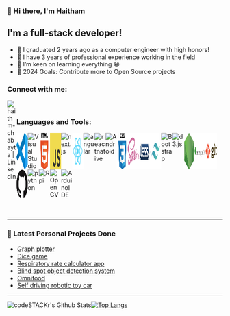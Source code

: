 ### 👋 Hi there, I'm Haitham

## I'm a full-stack developer!

- 🔭 I graduated 2 years ago as a computer engineer with high honors! 
- 👯 I have 3 years of professional experience working in the field
- 🌱 I’m keen on learning everything 😁
- 🥅 2024 Goals: Contribute more to Open Source projects

### Connect with me:

[<img align="left" alt="haithm-chabayta | LinkedIn" width="22px" src="https://cdn.jsdelivr.net/npm/simple-icons@v3/icons/linkedin.svg" />][linkedin]

<br />

### Languages and Tools:

<div style="display: flex; flex-wrap:wrap">
  
<img align="left" alt="Visual Studio Code" width="26px" src="https://raw.githubusercontent.com/github/explore/80688e429a7d4ef2fca1e82350fe8e3517d3494d/topics/visual-studio-code/visual-studio-code.png" />

<img align="left" alt="Visual Studio" width="26px" src="https://upload.wikimedia.org/wikipedia/commons/thumb/2/2c/Visual_Studio_Icon_2022.svg/2048px-Visual_Studio_Icon_2022.svg.png" />

<img align="left" alt="html5" width="26px" src="https://raw.githubusercontent.com/github/explore/80688e429a7d4ef2fca1e82350fe8e3517d3494d/topics/html/html.png" />

<img align="left" alt="javascript" width="26px" src="https://raw.githubusercontent.com/github/explore/80688e429a7d4ef2fca1e82350fe8e3517d3494d/topics/javascript/javascript.png" />

<img align="left" alt="next.js" width="26px" src="https://static-00.iconduck.com/assets.00/next-js-icon-512x512-zuauazrk.png" />

<img align="left" alt="react" width="26px" src="https://raw.githubusercontent.com/github/explore/80688e429a7d4ef2fca1e82350fe8e3517d3494d/topics/react/react.png" />

<img align="left" alt="angular" width="26px" src="https://angular.io/assets/images/logos/angular/angular.png" />

<img align="left" alt="reactnative" width="26px" src="https://raw.githubusercontent.com/kristerkari/react-native-svg-transformer/HEAD/images/react-native-logo.png" />

<img align="left" alt="Android" width="26px" src="https://cdn4.iconfinder.com/data/icons/logos-3/228/android-512.png" />


<img align="left" alt="CSS3" width="26px" src="https://raw.githubusercontent.com/github/explore/80688e429a7d4ef2fca1e82350fe8e3517d3494d/topics/css/css.png" />
<img align="left" alt="Sass" width="26px" src="https://raw.githubusercontent.com/github/explore/80688e429a7d4ef2fca1e82350fe8e3517d3494d/topics/sass/sass.png" />
<img align="left" alt="Less" width="26px" src="https://raw.githubusercontent.com/github/explore/80688e429a7d4ef2fca1e82350fe8e3517d3494d/topics/less/less.png"/>
<img align="left" alt="Tailwind"  width="26px" src="https://raw.githubusercontent.com/github/explore/80688e429a7d4ef2fca1e82350fe8e3517d3494d/topics/tailwind/tailwind.png"/>
<img align="left" alt="Bootstrap" width="26px" src="https://camo.githubusercontent.com/bec2c92468d081617cb3145a8f3d8103e268bca400f6169c3a68dc66e05c971e/68747470733a2f2f76352e676574626f6f7473747261702e636f6d2f646f63732f352e302f6173736574732f6272616e642f626f6f7473747261702d6c6f676f2d736861646f772e706e67" />


<img align="left" alt="d3.js" width="26px" src="https://raw.githubusercontent.com/d3/d3-logo/master/d3.png"/>

<img align="left" alt="node.js" width="26px" src="https://raw.githubusercontent.com/github/explore/80688e429a7d4ef2fca1e82350fe8e3517d3494d/topics/nodejs/nodejs.png" />

<img align="left" alt="mongodb" width="26px" src="https://raw.githubusercontent.com/github/explore/80688e429a7d4ef2fca1e82350fe8e3517d3494d/topics/mongodb/mongodb.png" />

<img align="left" alt="Git" width="26px" src="https://raw.githubusercontent.com/github/explore/80688e429a7d4ef2fca1e82350fe8e3517d3494d/topics/git/git.png" />
<img align="left" alt="github" width="26px" src="https://raw.githubusercontent.com/github/explore/78df643247d429f6cc873026c0622819ad797942/topics/github/github.png" />

<img align="left" alt="python" width="26px" src="https://cdn.iconscout.com/icon/free/png-512/python-1-226045.png" />
<img align="left" alt="Rpi" width="26px" src="https://cdn.iconscout.com/icon/free/png-512/raspberry-pi-3-569254.png" />
<img align="left" alt="OpenCV" width="26px" src="https://upload.wikimedia.org/wikipedia/commons/3/32/OpenCV_Logo_with_text_svg_version.svg" />
<img align="left" alt="ArduinoIDE" width="26px" src="https://cdn.iconscout.com/icon/free/png-512/arduino-1-226076.png" />
  
 </div>

<br />
<br />

---

### 📕 Latest Personal Projects Done

<!-- PROJECTS-LIST:START -->

- [Graph plotter](https://github.com/haitham-chabayta/Polynomial-Equations-Graph-Plotter)
- [Dice game](https://github.com/haitham-chabayta/Dice-game)
- [Respiratory rate calculator app](https://github.com/haitham-chabayta/contactless-respiratory-rate-measurement-app)
- [Blind spot object detection system](https://github.com/haitham-chabayta/blind-spot-detection)
- [Omnifood](https://github.com/haitham-chabayta/Omnifood)
- [Self driving robotic toy car](https://github.com/haitham-chabayta/self-driving-toy-car)

<!-- PROJECTS-LIST:END -->

---

<img align="left" alt="codeSTACKr's Github Stats" src="https://github-readme-stats.vercel.app/api?username=haitham-chabayta&show_icons=true&hide_border=true&hide=prs,issues" />

[![Top Langs](https://github-readme-stats.vercel.app/api/top-langs/?username=haitham-chabayta)](https://github.com/haitham-chabayta/github-readme-stats)

[linkedin]: https://www.linkedin.com/in/haitham-chabayta-0654681b1/
[webdevplaylist]: https://www.youtube.com/playlist?list=PLkwxH9e_vrAJ0WbEsFA9W3I1W-g_BTsbt
[jsplaylist]: https://www.youtube.com/playlist?list=PLkwxH9e_vrALRJKu7wfXby3MKeflhTu6B
[cssplaylist]: https://www.youtube.com/playlist?list=PLkwxH9e_vrALSdvZuEh6gqQdmDoDIoqz4
[reactplaylist]: https://www.youtube.com/playlist?list=PLkwxH9e_vrAK4TdffpxKY3QGyHCpxFcQ0

